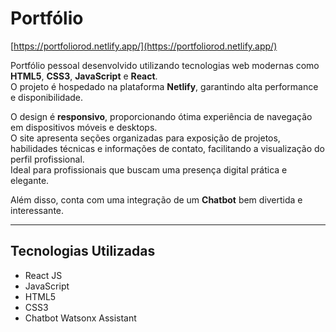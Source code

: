 # Portfólio

[https://portfoliorod.netlify.app/](https://portfoliorod.netlify.app/)

Portfólio pessoal desenvolvido utilizando tecnologias web modernas como **HTML5**, **CSS3**, **JavaScript** e **React**.  
O projeto é hospedado na plataforma **Netlify**, garantindo alta performance e disponibilidade.  

O design é **responsivo**, proporcionando ótima experiência de navegação em dispositivos móveis e desktops.  
O site apresenta seções organizadas para exposição de projetos, habilidades técnicas e informações de contato, facilitando a visualização do perfil profissional.  
Ideal para profissionais que buscam uma presença digital prática e elegante.

Além disso, conta com uma integração de um **Chatbot** bem divertida e interessante.

---

## Tecnologias Utilizadas

- React JS  
- JavaScript  
- HTML5  
- CSS3  
- Chatbot Watsonx Assistant  

